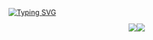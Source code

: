 [![Typing SVG](https://readme-typing-svg.herokuapp.com/?color=1b9e24&size=35&center=true&vCenter=true&width=1000&lines=Hello,+My+Name+is+Guilherme+Mendes;I'm+24+years+old;I'm+from+Brazil;Be+Welcome!+:%29)](https://git.io/typing-svg)

<!--📊STATSGRAPH / 🌐WEBSITE: https://github.com/anuraghazra/github-readme-stats -->
<p align="center">
<img src="https://github-readme-stats.vercel.app/api?username=eusmemo&show_icons=true&theme=merko"><img src="https://github-readme-streak-stats.herokuapp.com?user=eusmemo&theme=merko&date_format=M%20j%5B%2C%20Y%5D">
